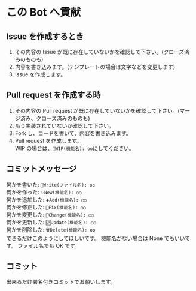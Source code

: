 # この Bot へ貢献

## Issue を作成するとき

1. その内容の Issue が既に存在していないかを確認して下さい。(クローズ済みのものも)
2. 内容を書き込みます。(テンプレートの場合は文字などを変更します)
3. Issue を作成します。

## Pull request を作成する時

1. その内容の Pull request が既に存在していないかを確認して下さい。(マージ済み、クローズ済みのものも)
2. もう実装されていないか確認して下さい。
3. Fork し、コードを書いて、内容を書き込みます。
4. Pull request を作成します。<br>
   WIP の場合は、`🚧WIP(機能名): oo`にしてください。

## コミットメッセージ

何かを書いた: `📝Write(ファイル名): oo`<br>
何かを作った: `✨New(機能名): ○○`<br>
何かを追加した: `➕Add(機能名): ○○`<br>
何かを修正した: `🐛Fix(機能名): ○○`<br>
何かを変更した: `🔄Change(機能名): ○○`<br>
何かを更新した: `🆙Update(機能名): ○○`<br>
何かを削除した: `🗑️Delete(機能名): oo`<br>
できるだけこのようにしてほしいです。
機能名がない場合は None でもいいです。
ファイル名でも OK です。

## コミット

出来るだけ署名付きコミットでお願いします。
